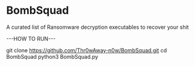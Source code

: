 # BombSquad
A curated list of Ransomware decryption executables to recover your shit 



---HOW TO RUN---

git clone https://github.com/Thr0wAway-n0w/BombSquad.git
cd BombSquad 
python3 BombSquad.py
